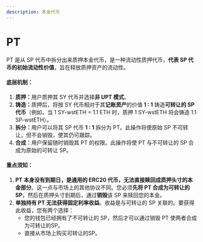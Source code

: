 ```yaml
---
description: 本金代币
---
```


# PT

PT 是从 SP 代币中拆分出来质押本金代币，是一种流动性质押代币，**代表 SP 代币的初始流动性价值**，旨在释放质押资产的流动性。

#### **底层机制**：

1. **质押：**&#x7528;户质押其 SY 代币并选择**非 UPT 模式**。
2. **铸造：**&#x8D28;押后，将按 SY 代币相对于其**记账资产**的价值 **1 : 1** 铸造**可转让的 SP 代币**（例如，当 1 SY-wstETH = 1.1 ETH 时，质押 1 SY-wstETH 将会铸造 1.1 SP-wstETH）。
3. **拆分：**&#x7528;户可以将其 SP 代币 **1 : 1** 拆分为 PT。此操作将使原始 SP 不可转让，但不会销毁，使其仍可跟踪。
4. **合成：**&#x7528;户保留随时销毁其 PT 的权限。此操作将使 PT 与不可转让的 SP 合成为原始的可转让 SP。

#### **重点须知：**

1. **PT 本身没有到期日，是通用的 ERC20 代币，无法直接赎回成质押头寸的本金部分**。这一点与市场上的其他协议不同。您必须**先将 PT 合成为可转让的 SP**，然后在质押头寸到期后，通过**销毁**该 SP 来赎回您的本金。
2. **单独持有 PT 无法获得固定利率收益**。收益是与可转让的 SP 关联的。要获得此收益，您有两个选择：
   * 您的钱包已经拥有了不可转让的 SP，然后才可以通过销毁 PT 使两者合成为可转让的SP。
   * 直接从市场上购买可转让的SP。

